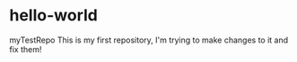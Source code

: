 # hello-world
myTestRepo
This is my first repository, I'm trying to make changes to it and fix them!
